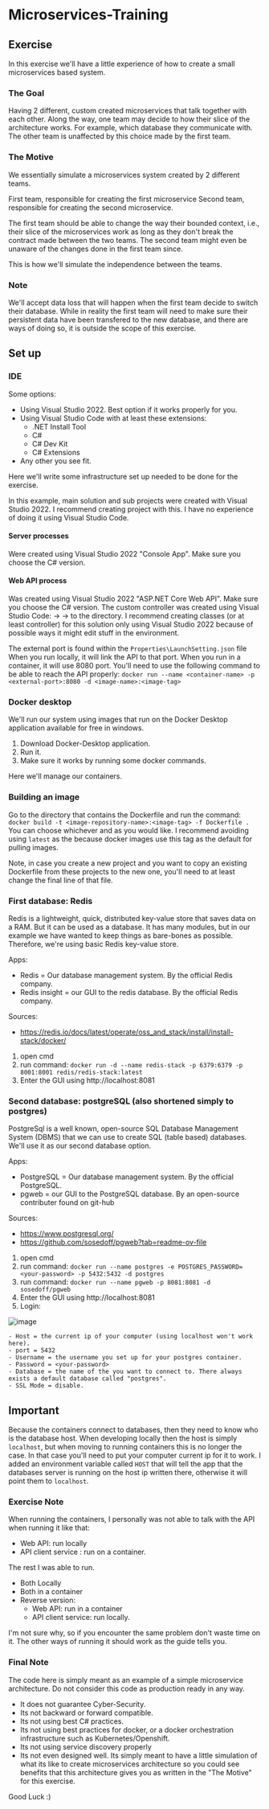 # Microservices-Training

## Exercise

In this exercise we'll have a little experience of how to create a small microservices based system.

### The Goal

Having 2 different, custom created microservices that talk together with each other.
Along the way, one team may decide to how their slice of the architecture works. For example, which database they communicate with.
The other team is unaffected by this choice made by the first team.

### The Motive

We essentially simulate a microservices system created by 2 different teams.

First team, responsible for creating the first microservice
Second team, responsible for creating the second microservice.

The first team should be able to change the way their bounded context, i.e., their slice of the microservices work as long as they don't break the contract made between the two teams. The second team might even be unaware of the changes done in the first team since.

This is how we'll simulate the independence between the teams.

### Note

We'll accept data loss that will happen when the first team decide to switch their database. While in reality the first team will need to make sure their persistent data have been transfered to the new database, and there are ways of doing so, it is outside the scope of this exercise.

## Set up

### IDE

Some options:
- Using Visual Studio 2022. Best option if it works properly for you.
- Using Visual Studio Code with at least these extensions:
    - .NET Install Tool
    - C#
    - C# Dev Kit
    - C# Extensions
- Any other you see fit.

Here we'll write some infrastructure set up needed to be done for the exercise.

In this example, main solution and sub projects were created with Visual Studio 2022.
I recommend creating project with this. I have no experience of doing it using Visual Studio Code.

#### Server processes
Were created using Visual Studio 2022 "Console App". Make sure you choose the C# version.

#### Web API process
Was created using Visual Studio 2022 "ASP.NET Core Web API". Make sure you choose the C# version.
The custom controller was created using Visual Studio Code: <add> -> <controller> -> <empty controller> to the directory.
I recommend creating classes (or at least controller) for this solution only using Visual Studio 2022 because of possible ways it might edit stuff in the environment.

The external port is found within the `Properties\LaunchSetting.json` file
When you run locally, it will link the API to that port.
When you run in a container, it will use 8080 port. You'll need to use the following command to be able to reach the API properly:
`docker run --name <container-name> -p <external-port>:8080 -d <image-name>:<image-tag>`

### Docker desktop

We'll run our system using images that run on the Docker Desktop application available for free in windows.

1) Download Docker-Desktop application.
2) Run it.
3) Make sure it works by running some docker commands.

Here we'll manage our containers.

### Building an image
Go to the directory that contains the Dockerfile and run the command:
`docker build -t <image-repository-name>:<image-tag> -f Dockerfile .`
You can choose whichever <image-repository-name> and <image-tag> as you would like. I recommend avoiding using `latest` as the <image-tag> because docker images use this tag as the default for pulling images.

Note, in case you create a new project and you want to copy an existing Dockerfile from these projects to the new one, you'll need to at least change the final line of that file.

### First database: Redis

Redis is a lightweight, quick, distributed key-value store that saves data on a RAM. But it can be used as a database. It has many modules, but in our example we have wanted to keep things as bare-bones as possible. Therefore, we're using basic Redis key-value store.

Apps:
- Redis = Our database management system. By the official Redis company.
- Redis insight = our GUI to the redis database. By the official Redis company.

Sources:
- https://redis.io/docs/latest/operate/oss_and_stack/install/install-stack/docker/

1) open cmd
2) run command: `docker run -d --name redis-stack -p 6379:6379 -p 8001:8001 redis/redis-stack:latest`
3) Enter the GUI using http://localhost:8081

### Second database: postgreSQL (also shortened simply to postgres)

PostgreSql is a well known, open-source SQL Database Management System (DBMS) that we can use to create SQL (table based) databases. We'll use it as our second database option.

Apps:
- PostgreSQL = Our database management system. By the official PostgreSQL.
- pgweb = our GUI to the PostgreSQL database. By an open-source contributer found on git-hub

Sources:
- https://www.postgresql.org/
- https://github.com/sosedoff/pgweb?tab=readme-ov-file

1) open cmd
2) run command: `docker run --name postgres -e POSTGRES_PASSWORD=<your-password> -p 5432:5432 -d postgres`
3) run command: `docker run --name pgweb -p 8081:8081 -d sosedoff/pgweb`
4) Enter the GUI using http://localhost:8081
5) Login:

![image](https://github.com/user-attachments/assets/9ff10f9d-a9fa-4069-8d1d-3f94ba6b280f)

    - Host = the current ip of your computer (using localhost won't work here).
    - port = 5432
    - Username = the username you set up for your postgres container.
    - Password = <your-password>
    - Database = the name of the you want to connect to. There always exists a default database called "postgres".
    - SSL Mode = disable.

## Important

Because the containers connect to databases, then they need to know who is the database host. When developing locally then the host is simply `localhost`, but when moving to running containers this is no longer the case.
In that case you'll need to put your computer current ip for it to work.
I added an environment variable called `HOST` that will tell the app that the databases server is running on the host ip written there, otherwise it will point them to `localhost`.


### Exercise Note
When running the containers, I personally was not able to talk with the API when running it like that:
- Web API: run locally
- API client service : run on a container.

The rest I was able to run.
- Both Locally
- Both in a container
- Reverse version:
    - Web API: run in a container
    - API client service: run locally.

I'm not sure why, so if you encounter the same problem don't waste time on it. The other ways of running it should work as the guide tells you.

### Final Note

The code here is simply meant as an example of a simple microservice architecture. Do not consider this code as production ready in any way.
- It does not guarantee Cyber-Security.
- Its not backward or forward compatible.
- Its not using best C# practices.
- Its not using best practices for docker, or a docker orchestration infrastructure such as Kubernetes/Openshift.
- Its not using service discovery properly
- Its not even designed well.
Its simply meant to have a little simulation of what its like to create microservices architecture so you could see benefits that this architecture gives you as written in the "The Motive" for this exercise.

Good Luck :)